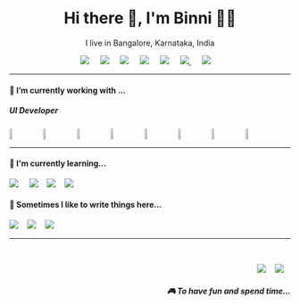 <h1 align='center'> Hi there 👋, I'm Binni  👩‍💻 </h1>

<p align='center'>
    I live in Bangalore, Karnataka, India
</p>

<p align='center'>
  <a href="https://www.linkedin.com/in/kumaribinni/"><img src="https://img.shields.io/badge/linkedin-blue?style=flat-square&logo=linkedin" /></a>&nbsp;&nbsp;&nbsp;&nbsp;
  <a href="https://github.com/BinnTechie"><img src="https://img.shields.io/badge/Github-black?style=flat-square&logo=Github&logoColor=white" /></a>&nbsp;&nbsp;&nbsp;&nbsp;
  <a href="mailto:kumaribinni445@gmail.com"><img src="https://img.shields.io/badge/Gmail-red?style=flat-square&logo=Gmail&logoColor=white" /></a>&nbsp;&nbsp;&nbsp;&nbsp;
<a href="https://leetcode.com/accounts/login/"><img src="https://img.shields.io/badge/Leetcode-black?style=flat-square&logo=Leetcode&logoColor=orange" /></a>&nbsp;&nbsp;&nbsp;&nbsp;
<a href="https://www.instagram.com/binni_k_official/"><img src="https://img.shields.io/badge/Instagram-Green?style=flat-square&logo=Instagram&logoColor=white" /></a>&nbsp;&nbsp;&nbsp;&nbsp;
<a href="https://github.com/BinnTechie"><img src="https://img.shields.io/badge/stack-overflow-orange?style=flat-square&logo=stack-overflow&logoColor=orange" />
 </a>&nbsp;&nbsp;&nbsp;&nbsp;
<a href="https://github.com/BinnTechie"><img src="https://img.shields.io/badge/hackerrank-black?style=flat-square&logo=hackerrank&logoColor=Black" /></a>&nbsp;&nbsp;&nbsp;&nbsp;
</p>


<hr>

<h4>🔭  I’m currently working with ...</h4>

<h5>UI Developer</h5>
<p style="display: flex; flex-wrap: wrap;">
  <img src="https://www.freepnglogos.com/uploads/javascript/logo-html-5-css-javascript-source-code-for-the-taking-23.png" style="width: 10%; margin-right: 10px;" />
  <img src="https://www.freepnglogos.com/uploads/javascript/logo-html-5-css-javascript-source-code-for-the-taking-23.png" style="width: 10%; margin-right: 10px;" />
  <img src="https://www.freepnglogos.com/uploads/javascript/logo-html-5-css-javascript-source-code-for-the-taking-23.png" style="width: 10%; margin-right: 10px;" />
  <img src="https://www.freepnglogos.com/uploads/javascript/logo-html-5-css-javascript-source-code-for-the-taking-23.png" style="width: 10%; margin-right: 10px;" />
  <img src="https://www.freepnglogos.com/uploads/javascript/logo-html-5-css-javascript-source-code-for-the-taking-23.png" style="width: 10%; margin-right: 10px;" />
  <img src="https://www.freepnglogos.com/uploads/javascript/logo-html-5-css-javascript-source-code-for-the-taking-23.png" style="width: 10%; margin-right: 10px;" />
  <img src="https://www.freepnglogos.com/uploads/javascript/logo-html-5-css-javascript-source-code-for-the-taking-23.png" style="width: 10%; margin-right: 10px;" />
  <img src="https://www.freepnglogos.com/uploads/javascript/logo-html-5-css-javascript-source-code-for-the-taking-23.png" style="width: 10%;" />
</p>




<hr>

<h4>🌱  I'm currently learning...</h4>
<p >
  <img src="https://img.shields.io/badge/TypeScript-007ACC?style=for-the-badge&logo=typescript&logoColor=white" />&nbsp;&nbsp;&nbsp;&nbsp;
  <img src="https://img.shields.io/badge/next.js-000000?style=for-the-badge&logo=next.js&logoColor=white" />&nbsp;&nbsp;&nbsp;
  <img src="https://img.shields.io/badge/tailwindcss-%2338B2AC.svg?style=for-the-badge&logo=tailwind-css&logoColor=white" />&nbsp;&nbsp;&nbsp;
  <img src="https://img.shields.io/badge/Astro-FF5D01.svg?style=for-the-badge&logo=Astro&logoColor=white" />&nbsp;&nbsp;&nbsp;
</p>


<p align='right'>
<h4>💬  Sometimes I like to write things here...</h4>
  <a href="https://dev.to/stefanyvasc"><img src="https://img.shields.io/badge/DEV.TO-%230A0A0A.svg?&style=for-the-badge&logo=dev-dot-to&logoColor=white" /></a>&nbsp;&nbsp;&nbsp;
  <a href="https://medium.com/@stefany.vasc.sa"><img src="https://img.shields.io/badge/medium-%2312100E.svg?&style=for-the-badge&logo=medium&logoColor=white" /></a>&nbsp;&nbsp;&nbsp;
  <a href="https://stefanysa.netlify.app/"><img src="https://img.shields.io/badge/-My%20Blog-17bf63?&style=for-the-badge&logo=blog&logoColor=black" /></a>&nbsp;&nbsp;&nbsp;
</p>


<hr>

<br>
<p align="right">
  <a href="https://open.spotify.com/playlist/2w8GYqYdH6ve3g0nGcJcgE?si=7bCl8yynR2Saz4VPR6mDXQ"><img src="https://img.shields.io/badge/spotify-%231ED760.svg?&style=for-the-badge&logo=spotify&logoColor=white" /></a>&nbsp;&nbsp;&nbsp;
  <a href="steamcommunity.com/id/SteVasc/"><img src="https://img.shields.io/badge/Steam-%23000000.svg?&style=for-the-badge&logo=steam&logoColor=white" /></a>&nbsp;&nbsp;&nbsp;
  <h5 align="right">🎮 To have fun and spend time...</h5>
</p>


